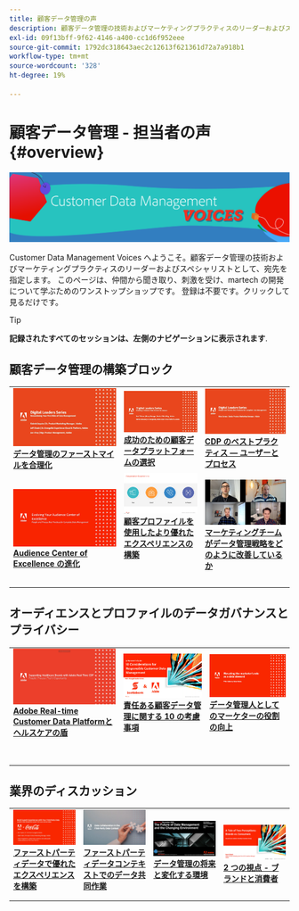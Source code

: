 ```yaml
---
title: 顧客データ管理の声
description: 顧客データ管理の技術およびマーケティングプラクティスのリーダーおよびスペシャリストとしての宛先。  このページは、仲間から聞き取り、刺激を受け、martech の開発について学ぶためのワンストップショップです。
exl-id: 09f13bff-9f62-4146-a400-cc1d6f952eee
source-git-commit: 1792dc318643aec2c12613f621361d72a7a918b1
workflow-type: tm+mt
source-wordcount: '328'
ht-degree: 19%

---
```


# 顧客データ管理 - 担当者の声 {#overview}

<img alt="顧客データ管理の声" src="./assets/cdp-voices-banner.png" />

Customer Data Management Voices へようこそ。顧客データ管理の技術およびマーケティングプラクティスのリーダーおよびスペシャリストとして、宛先を指定します。 このページは、仲間から聞き取り、刺激を受け、martech の開発について学ぶためのワンストップショップです。 登録は不要です。クリックして見るだけです。

>[!TIP]
>
>**記録されたすべてのセッションは、左側のナビゲーションに表示されます**.

## 顧客データ管理の構築ブロック

<table>
  <tr>
   <td>
      <a href="./cdm/first-mile.md">
      <img alt="データ管理のファーストマイルを合理化" src="./assets/first-mile.png"/>
      </a>
      <div>
         <a href="./cdm/first-mile.md"><strong>データ管理のファーストマイルを合理化</strong></a>
         <br/>
      </div>
   </td>
   <td>
      <a href="./cdm/cdp-success.md">
      <img alt="成功のための顧客データプラットフォームの選択" src="./assets/cdp-success.png"/>
      </a>
      <div>
         <a href="./cdm/cdp-success.md"><strong>成功のための顧客データプラットフォームの選択</strong></a>
         <br/>
      </div>
    </td>
    <td>
      <a href="./cdm/people-and-process.md">
      <img alt="担当者とプロセス" src="./assets/people-and-process.png"/>
      </a>
      <div>
         <a href="./cdm/people-and-process.md"><strong>CDP のベストプラクティス — ユーザーとプロセス</strong></a>
         <br/>
      </div>
    </td>
   </tr>
   <tr> 
   <td>
      <a href="./cdm/evolving-your-audience-center-of-excellence.md">
      <img alt="Audience Center of Excellence の進化" src="./assets/evolving-your-audience-center-of-excellence.png"/>
      </a>
      <div>
         <a href="./cdm/evolving-your-audience-center-of-excellence.md"><strong>Audience Center of Excellence の進化</strong></a>
         <br/>
      </div>
    </td>
   <td>
      <a href="./cdm/building-better-experiences-with-customer-profiles.md">
      <img alt="顧客プロファイルを使用したより優れたエクスペリエンスの構築" src="./assets/building-better-experiences-with-customer-profiles.png"/>
      </a>
      <div>
         <a href="./cdm/building-better-experiences-with-customer-profiles.md"><strong>顧客プロファイルを使用したより優れたエクスペリエンスの構築</strong></a>
      </div>
      <p>
        <br/>
    </td>
   <td>
      <a href="./cdm/how-marketing-teams-are-improving-data-management-strategies.md">
      <img alt="マーケティングチームがデータ管理戦略をどのように改善しているか" src="./assets/how-marketing-teams-are-improving-data-management-strategies.png"/>
      </a>
      <div>
         <a href="./cdm/how-marketing-teams-are-improving-data-management-strategies.md"><strong>マーケティングチームがデータ管理戦略をどのように改善しているか</strong></a>
      </div>
      <p>
      </p>
    </td>
  </tr>
</table>

## オーディエンスとプロファイルのデータガバナンスとプライバシー

<table>
  <tr>
   <td>
      <a href="./governance/healthcare-shield.md">
      <img alt="Adobe Real-time Customer Data Platformとヘルスケアの盾" src="./assets/healthcare-shield.png"/>
      </a>
      <div>
         <a href="./governance/healthcare-shield.md"><strong>Adobe Real-time Customer Data Platformとヘルスケアの盾</strong></a>
         <br/>
      </div>
      <p>
        <br/>
   </td> 
   <td>
      <a href="https://experienceleague.adobe.com/docs/platform-learn/tutorials/privacy/ten-considerations-for-responsible-customer-data-management.html">
      <img alt="責任ある顧客データ管理に関する 10 の考慮事項" src="./assets/ten-considerations-for-responsible-customer-data-management.png"/>
      </a>
      <div>
         <a href="https://experienceleague.adobe.com/docs/platform-learn/tutorials/privacy/ten-considerations-for-responsible-customer-data-management.html"><strong>責任ある顧客データ管理に関する 10 の考慮事項</strong></a>
         <br/>
      </div>
      <p>
        <br/>
    </td>
    <td>
      <a href="https://experienceleague.adobe.com/docs/platform-learn/tutorials/privacy/elevating-the-marketers-role-as-a-data-steward.html">
      <img alt="データ管理人としてのマーケターの役割の向上" src="./assets/elevating-the-marketers-role-as-a-data-steward.png"/>
      </a>
      <div>
         <a href="https://experienceleague.adobe.com/docs/platform-learn/tutorials/privacy/elevating-the-marketers-role-as-a-data-steward.html"><strong>データ管理人としてのマーケターの役割の向上</strong></a>
         <br/>
      </div>
      <p>
        <br/>
       </p>
    </td>
  </tr>
</table>

## 業界のディスカッション

<table>
  <tr>
     <td>
      <a href="./industry/build-superb-experiences-with-your-first-party-data.md">
      <img alt="ファーストパーティデータで優れたエクスペリエンスを構築" src="./assets/build-superb-experiences-with-your-first-party-data.png"/>
      </a>
      <div>
         <a href="./industry/build-superb-experiences-with-your-first-party-data.md"><strong>ファーストパーティデータで優れたエクスペリエンスを構築</strong></a>
      </div>
      <p>
      </p>
    </td>
     <td>
      <a href="./industry/data-collaboration-in-the-first-party-data-context.md">
      <img alt="ファーストパーティデータコンテキストでのデータ共同作業" src="./assets/data-collaboration-in-the-first-party-data-context.png"/>
      </a>
      <div>
         <a href="./industry/data-collaboration-in-the-first-party-data-context.md"><strong>ファーストパーティデータコンテキストでのデータ共同作業</strong></a>
      </div>
      <p>
      </p>
    </td>
     <td>
      <a href="./industry/the-future-of-data-management-and-the-changing-environment.md">
      <img alt="データ管理の将来と変化する環境" src="./assets/the-future-of-data-management-and-the-changing-environment.png"/>
      </a>
      <div>
         <a href="./industry/the-future-of-data-management-and-the-changing-environment.md"><strong>データ管理の将来と変化する環境</strong></a>
      </div>
      <p>
      </p>
    </td>
   <td>
      <a href="./industry/brands-vs-consumers.md">
      <img alt="2 つの視点 - ブランドと消費者" src="./assets/brands-vs-consumers.png"/>
      </a>
      <div>
         <a href="./industry/brands-vs-consumers.md"><strong>2 つの視点 - ブランドと消費者</strong></a>
         <br/>
      </div>
    </td>
  </tr>
</table>
